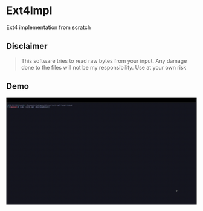 # Ext4Impl

Ext4 implementation from scratch

## Disclaimer

> This software tries to read raw bytes from your input. Any damage done to the files will not be my responsibility. Use at your own risk

## Demo

![Demo](./demo.gif)
